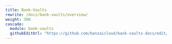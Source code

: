 ```yaml
---
title: Bank-Vaults
rewrite: /docs/bank-vaults/overview/
weight: 300
cascade:
  module: bank-vaults
  githubEditUrl: "https://github.com/banzaicloud/bank-vaults-docs/edit/master/docs/"
---
```

